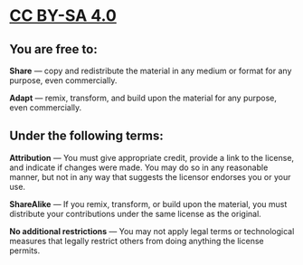 # [CC BY-SA 4.0](https://creativecommons.org/licenses/by-sa/4.0/ "CC BY-SA 4.0")

## You are free to:

**Share** — copy and redistribute the material in any medium or format
for any purpose, even commercially.

**Adapt** — remix, transform, and build upon the material
for any purpose, even commercially. 

## Under the following terms:

**Attribution** — You must give appropriate credit, provide a link to the license, and indicate if changes were made. You may do so in any reasonable manner, but not in any way that suggests the licensor endorses you or your use.

**ShareAlike** — If you remix, transform, or build upon the material, you must distribute your contributions under the same license as the original. 

**No additional restrictions** — You may not apply legal terms or technological measures that legally restrict others from doing anything the license permits. 
